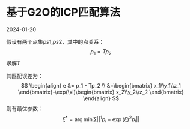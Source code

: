 # 基于G2O的ICP匹配算法
2024-01-20

假设有两个点集$ps1$,$ps2$，其中的点关系：
$$p_1 = Tp_2$$
求解$T$

其匹配误差为：
$$
\begin{align}
e &= p_1 - Tp_2 \\
&=\begin{bmatrix}
x_1\\y_1\\z_1
\end{bmatrix}-\exp(\xi)\begin{bmatrix}
x_2\\y_2\\z_2
\end{bmatrix}
\end{align}
$$
则有最优参数：
$$
\xi^{*} = \arg\min\sum||{}^1p_i - \exp(\xi){}^2p_i||
$$

















